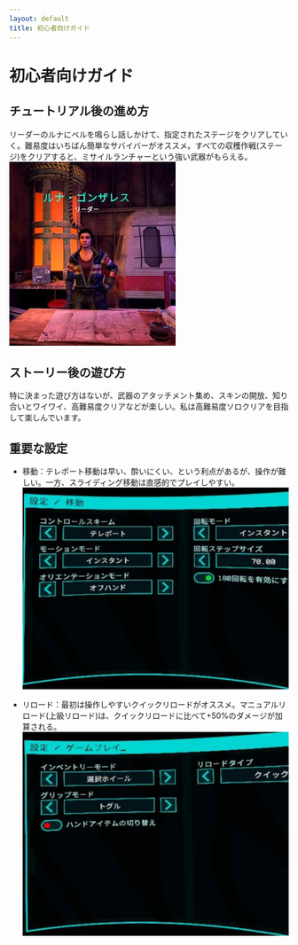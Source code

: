 ```yaml
---
layout: default
title: 初心者向けガイド
---
```

# 初心者向けガイド

## チュートリアル後の進め方
リーダーのルナにベルを鳴らし話しかけて、指定されたステージをクリアしていく。難易度はいちばん簡単なサバイバーがオススメ。すべての収穫作戦(ステージ)をクリアすると、ミサイルランチャーという強い武器がもらえる。
![リーダーのルナ・ゴンザレス](../images/npc_luna.jpg)

## ストーリー後の遊び方
特に決まった遊び方はないが、武器のアタッチメント集め、スキンの開放、知り合いとワイワイ、高難易度クリアなどが楽しい。私は高難易度ソロクリアを目指して楽しんでいます。

## 重要な設定
* 移動：テレポート移動は早い、酔いにくい、という利点があるが、操作が難しい。一方、スライディング移動は直感的でプレイしやすい。  ![移動の設定画面](../images/set_teleport.jpg)

* リロード：最初は操作しやすいクイックリロードがオススメ。マニュアルリロード(上級リロード)は、クイックリロードに比べて+50%のダメージが加算される。  ![リロードの設定画面](../images/set_quick.jpg)
